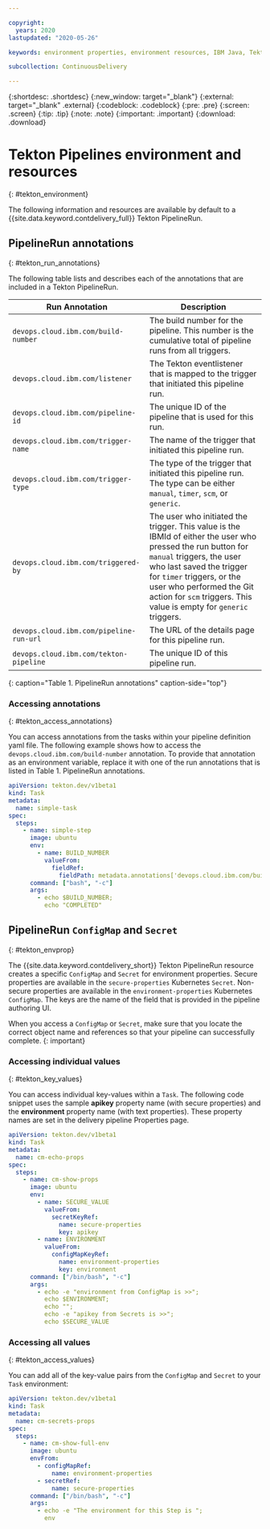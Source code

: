 ```yaml
---

copyright:
  years: 2020
lastupdated: "2020-05-26"

keywords: environment properties, environment resources, IBM Java, Tekton environments

subcollection: ContinuousDelivery

---
```

<!-- Copyright info at top of file: REQUIRED
    The copyright info is YAML content that must occur at the top of the MD file, before attributes are listed.
    It must be surrounded by 3 dashes.
    The value "years" can contain just one year or a two years separated by a comma. (years: 2014, 2016)
    Indentation as per the previous template must be preserved.
-->

{:shortdesc: .shortdesc}
{:new_window: target="_blank"}
{:external: target="_blank" .external}
{:codeblock: .codeblock}
{:pre: .pre}
{:screen: .screen}
{:tip: .tip}
{:note: .note}
{:important: .important}
{:download: .download}

# Tekton Pipelines environment and resources
{: #tekton_environment}

The following information and resources are available by default to a {{site.data.keyword.contdelivery_full}} Tekton PipelineRun.

<!--##Contents
* [Annotations](#env)
* [ConfigMaps and Secrets](#resources)
-->

## PipelineRun annotations
{: #tekton_run_annotations}

The following table lists and describes each of the annotations that are included in a Tekton PipelineRun.


| Run Annotation | Description |
|-------------------------------------|------------------------------------------------------------------------------------------------------------------------------|
| `devops.cloud.ibm.com/build-number` | The build number for the pipeline. This number is the cumulative total of pipeline runs from all triggers. |
| `devops.cloud.ibm.com/listener` | The Tekton eventlistener that is mapped to the trigger that initiated this pipeline run. |
| `devops.cloud.ibm.com/pipeline-id` | The unique ID of the pipeline that is used for this run. |
| `devops.cloud.ibm.com/trigger-name` | The name of the trigger that initiated this pipeline run.  |
| `devops.cloud.ibm.com/trigger-type` | The type of the trigger that initiated this pipeline run. The type can be either `manual`, `timer`, `scm`, or `generic`. |
| `devops.cloud.ibm.com/triggered-by` | The user who initiated the trigger. This value is the IBMId of either the user who pressed the run button for `manual` triggers, the user who last saved the trigger for `timer` triggers, or the user who performed the Git action for `scm` triggers.  This value is empty for `generic` triggers. |
| `devops.cloud.ibm.com/pipeline-run-url` | The URL of the details page for this pipeline run. |
| `devops.cloud.ibm.com/tekton-pipeline` | The unique ID of this pipeline run. |
{: caption="Table 1. PipelineRun annotations" caption-side="top"}

### Accessing annotations
{: #tekton_access_annotations}

You can access annotations from the tasks within your pipeline definition yaml file. The following example shows how to access the `devops.cloud.ibm.com/build-number` annotation. To provide that annotation as an environment variable, replace it with one of the run annotations that is listed in Table 1. PipelineRun annotations.

```yaml
apiVersion: tekton.dev/v1beta1
kind: Task
metadata:
  name: simple-task
spec:
  steps:
    - name: simple-step
      image: ubuntu
      env:
        - name: BUILD_NUMBER
          valueFrom:
            fieldRef:
              fieldPath: metadata.annotations['devops.cloud.ibm.com/build-number']
      command: ["bash", "-c"]
      args:
        - echo $BUILD_NUMBER;
          echo "COMPLETED"       

```

## PipelineRun `ConfigMap` and `Secret`
{: #tekton_envprop}

The {{site.data.keyword.contdelivery_short}} Tekton PipelineRun resource creates a specific `ConfigMap` and `Secret` for environment properties. Secure properties are available in the `secure-properties` Kubernetes `Secret`. Non-secure properties are available in the `environment-properties` Kubernetes `ConfigMap`. The keys are the name of the field that is provided in the pipeline authoring UI.

When you access a `ConfigMap` or `Secret`, make sure that you locate the correct object name and references so that your pipeline can successfully complete.
{: important}

### Accessing individual values
{: #tekton_key_values}

You can access individual key-values within a `Task`. The following code snippet uses the sample **apikey** property name (with secure properties) and the **environment** property name (with text properties). These property names are set in the delivery pipeline Properties page.

```yaml
apiVersion: tekton.dev/v1beta1
kind: Task
metadata:
  name: cm-echo-props
spec:
  steps:
    - name: cm-show-props
      image: ubuntu
      env:
        - name: SECURE_VALUE
          valueFrom:
            secretKeyRef:
              name: secure-properties
              key: apikey
        - name: ENVIRONMENT
          valueFrom:
            configMapKeyRef:
              name: environment-properties
              key: environment  
      command: ["/bin/bash", "-c"]
      args:
        - echo -e "environment from ConfigMap is >>";
          echo $ENVIRONMENT;
          echo "";
          echo -e "apikey from Secrets is >>";
          echo $SECURE_VALUE
```

### Accessing all values
{: #tekton_access_values}

You can add all of the key-value pairs from the `ConfigMap` and `Secret` to your `Task` environment:

```yaml
apiVersion: tekton.dev/v1beta1
kind: Task
metadata:
  name: cm-secrets-props
spec:
  steps:
    - name: cm-show-full-env
      image: ubuntu
      envFrom:
        - configMapRef:
            name: environment-properties
        - secretRef:
            name: secure-properties     
      command: ["/bin/bash", "-c"]
      args:
        - echo -e "The environment for this Step is ";
          env
 ```         
